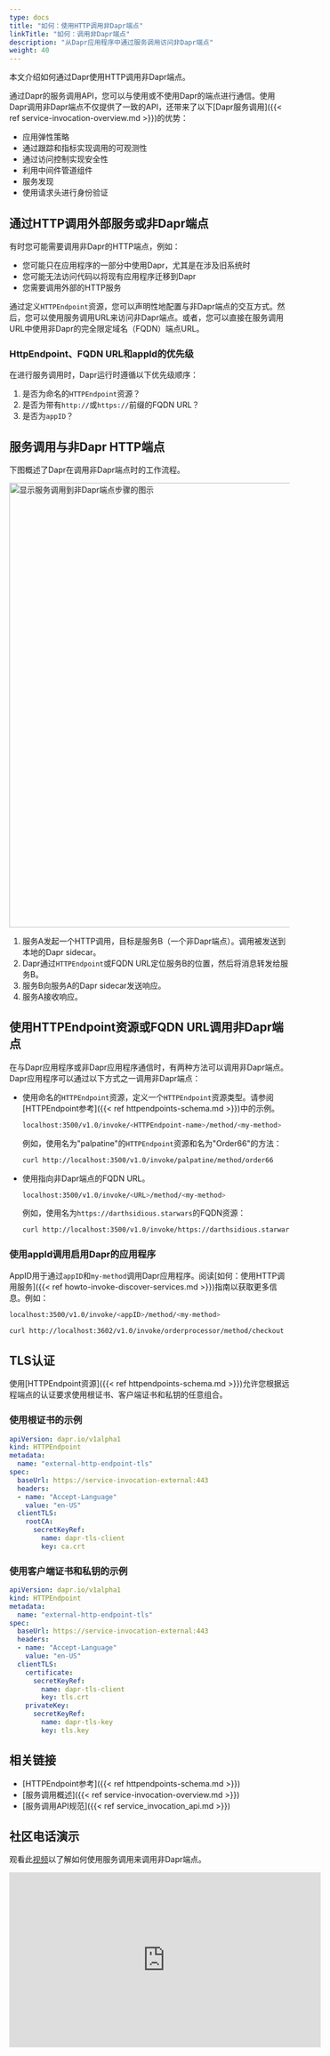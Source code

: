 ```yaml
---
type: docs
title: "如何：使用HTTP调用非Dapr端点"
linkTitle: "如何：调用非Dapr端点"
description: "从Dapr应用程序中通过服务调用访问非Dapr端点"
weight: 40
---
```


本文介绍如何通过Dapr使用HTTP调用非Dapr端点。

通过Dapr的服务调用API，您可以与使用或不使用Dapr的端点进行通信。使用Dapr调用非Dapr端点不仅提供了一致的API，还带来了以下[Dapr服务调用]({{< ref service-invocation-overview.md >}})的优势：

- 应用弹性策略
- 通过跟踪和指标实现调用的可观测性
- 通过访问控制实现安全性
- 利用中间件管道组件
- 服务发现
- 使用请求头进行身份验证

## 通过HTTP调用外部服务或非Dapr端点
有时您可能需要调用非Dapr的HTTP端点，例如：
- 您可能只在应用程序的一部分中使用Dapr，尤其是在涉及旧系统时
- 您可能无法访问代码以将现有应用程序迁移到Dapr
- 您需要调用外部的HTTP服务

通过定义`HTTPEndpoint`资源，您可以声明性地配置与非Dapr端点的交互方式。然后，您可以使用服务调用URL来访问非Dapr端点。或者，您可以直接在服务调用URL中使用非Dapr的完全限定域名（FQDN）端点URL。

### HttpEndpoint、FQDN URL和appId的优先级
在进行服务调用时，Dapr运行时遵循以下优先级顺序：

1. 是否为命名的`HTTPEndpoint`资源？
2. 是否为带有`http://`或`https://`前缀的FQDN URL？
3. 是否为`appID`？

## 服务调用与非Dapr HTTP端点
下图概述了Dapr在调用非Dapr端点时的工作流程。

<img src="/images/service-invocation-overview-non-dapr-endpoint.png" width=800 alt="显示服务调用到非Dapr端点步骤的图示">

1. 服务A发起一个HTTP调用，目标是服务B（一个非Dapr端点）。调用被发送到本地的Dapr sidecar。
2. Dapr通过`HTTPEndpoint`或FQDN URL定位服务B的位置，然后将消息转发给服务B。
3. 服务B向服务A的Dapr sidecar发送响应。
4. 服务A接收响应。

## 使用HTTPEndpoint资源或FQDN URL调用非Dapr端点
在与Dapr应用程序或非Dapr应用程序通信时，有两种方法可以调用非Dapr端点。Dapr应用程序可以通过以下方式之一调用非Dapr端点：

- 使用命名的`HTTPEndpoint`资源，定义一个`HTTPEndpoint`资源类型。请参阅[HTTPEndpoint参考]({{< ref httpendpoints-schema.md >}})中的示例。

    ```sh
    localhost:3500/v1.0/invoke/<HTTPEndpoint-name>/method/<my-method>
    ```

    例如，使用名为"palpatine"的`HTTPEndpoint`资源和名为"Order66"的方法：
    ```sh
    curl http://localhost:3500/v1.0/invoke/palpatine/method/order66
    ```

- 使用指向非Dapr端点的FQDN URL。

    ```sh
    localhost:3500/v1.0/invoke/<URL>/method/<my-method>
    ```

    例如，使用名为`https://darthsidious.starwars`的FQDN资源：
    ```sh
    curl http://localhost:3500/v1.0/invoke/https://darthsidious.starwars/method/order66
    ```

### 使用appId调用启用Dapr的应用程序
AppID用于通过`appID`和`my-method`调用Dapr应用程序。阅读[如何：使用HTTP调用服务]({{< ref howto-invoke-discover-services.md >}})指南以获取更多信息。例如：

```sh
localhost:3500/v1.0/invoke/<appID>/method/<my-method>
```
```sh
curl http://localhost:3602/v1.0/invoke/orderprocessor/method/checkout
```

## TLS认证

使用[HTTPEndpoint资源]({{< ref httpendpoints-schema.md >}})允许您根据远程端点的认证要求使用根证书、客户端证书和私钥的任意组合。

### 使用根证书的示例

```yaml
apiVersion: dapr.io/v1alpha1
kind: HTTPEndpoint
metadata:
  name: "external-http-endpoint-tls"
spec:
  baseUrl: https://service-invocation-external:443
  headers:
  - name: "Accept-Language"
    value: "en-US"
  clientTLS:
    rootCA:
      secretKeyRef:
        name: dapr-tls-client
        key: ca.crt
```

### 使用客户端证书和私钥的示例

```yaml
apiVersion: dapr.io/v1alpha1
kind: HTTPEndpoint
metadata:
  name: "external-http-endpoint-tls"
spec:
  baseUrl: https://service-invocation-external:443
  headers:
  - name: "Accept-Language"
    value: "en-US"
  clientTLS:
    certificate:
      secretKeyRef:
        name: dapr-tls-client
        key: tls.crt
    privateKey:
      secretKeyRef:
        name: dapr-tls-key
        key: tls.key
```

## 相关链接

- [HTTPEndpoint参考]({{< ref httpendpoints-schema.md >}})
- [服务调用概述]({{< ref service-invocation-overview.md >}})
- [服务调用API规范]({{< ref service_invocation_api.md >}})

## 社区电话演示
观看此[视频](https://youtu.be/BEXJgLsO4hA?t=364)以了解如何使用服务调用来调用非Dapr端点。
<div class="embed-responsive embed-responsive-16by9">
<iframe width="560" height="315" src="https://www.youtube-nocookie.com/embed/BEXJgLsO4hA?t=364" frameborder="0" allow="accelerometer; autoplay; clipboard-write; encrypted-media; gyroscope; picture-in-picture" allowfullscreen></iframe>
</div>
